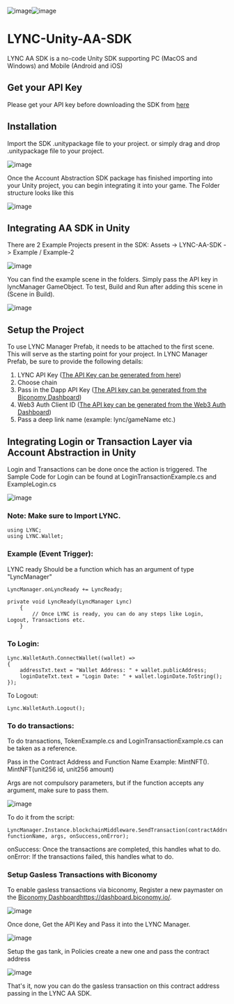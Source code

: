 ![image](https://github.com/LYNC-WORLD/LYNC-Unity-AA/assets/42548654/205e1917-6400-48e8-a985-2df58229ac95)![image](https://github.com/LYNC-WORLD/LYNC-Unity-AA/assets/42548654/3ca43756-1bb2-4e57-8f1f-a22ce5a75038)
# LYNC-Unity-AA-SDK
LYNC AA SDK is a no-code Unity SDK supporting PC (MacOS and Windows) and Mobile (Android and iOS)

## Get your API Key
Please get your API key before downloading the SDK from [here](https://www.lync.world/form.html)

## Installation
Import the SDK .unitypackage file to your project. or simply drag and drop .unitypackage file to your project.

![image](https://github.com/LYNC-WORLD/LYNC-Unity-AA/assets/42548654/c54d1e34-6086-4fca-89cc-13169ac75027)

Once the Account Abstraction SDK package has finished importing into your Unity project, you can begin integrating it into your game.
The Folder structure looks like this

![image](https://github.com/LYNC-WORLD/LYNC-Unity-AA/assets/42548654/f1d277ed-aab4-4990-978c-1e79fe231d10)

## Integrating AA SDK in Unity

There are 2 Example Projects present in the SDK:
Assets -> LYNC-AA-SDK -> Example / Example-2

![image](https://github.com/LYNC-WORLD/LYNC-Unity-AA/assets/42548654/7af242b0-38af-4c9b-b468-ac8f60653daa)

You can find the example scene in the folders. Simply pass the API key in lyncManager GameObject.
To test, Build and Run after adding this scene in (Scene in Build).

![image](https://github.com/LYNC-WORLD/LYNC-Unity-AA/assets/42548654/a495606a-2b0c-4121-9b4c-12187236dfb6)

## Setup the Project

To use LYNC Manager Prefab, it needs to be attached to the first scene. This will serve as the starting point for your project.
In LYNC Manager Prefab, be sure to provide the following details:
1. LYNC API Key ([The API Key can be generated from here](https://lync.world/form.html))
2. Choose chain
3. Pass in the Dapp API Key ([The API key can be generated from the Biconomy Dashboard](https://dashboard.biconomy.io/))
4. Web3 Auth Client ID ([The API key can be generated from the Web3 Auth Dashboard](https://dashboard.web3auth.io/login))
5. Pass a deep link name (example: lync/gameName etc.)

## Integrating Login or Transaction Layer via Account Abstraction in Unity

Login and Transactions can be done once the action is triggered.
The Sample Code for Login can be found at LoginTransactionExample.cs and ExampleLogin.cs

![image](https://github.com/LYNC-WORLD/LYNC-Unity-AA/assets/42548654/277b600f-fd3f-48a8-8d14-2b4c954b1f6a)

### Note: Make sure to Import LYNC.

```
using LYNC;
using LYNC.Wallet;
```

### Example (Event Trigger):

LYNC ready Should be a function which has an argument of type "LyncManager"

```
LyncManager.onLyncReady += LyncReady;

private void LyncReady(LyncManager Lync)
    {
        // Once LYNC is ready, you can do any steps like Login, Logout, Transactions etc.
    }
```

### To Login:

```
Lync.WalletAuth.ConnectWallet((wallet) =>
{
    addressTxt.text = "Wallet Address: " + wallet.publicAddress;
    loginDateTxt.text = "Login Date: " + wallet.loginDate.ToString();
});
```

To Logout:

```
Lync.WalletAuth.Logout();
```

### To do transactions:

To do transactions, TokenExample.cs and LoginTransactionExample.cs can be taken as a reference.

Pass in the Contract Address and Function Name Example: MintNFT(). MintNFT(unit256 id, unit256 amount)

Args are not compulsory parameters, but if the function accepts any argument, make sure to pass them.

![image](https://github.com/LYNC-WORLD/LYNC-Unity-AA/assets/42548654/9234feda-eebd-4797-a127-17e50b7fd610)

To do it from the script:

```
LyncManager.Instance.blockchainMiddleware.SendTransaction(contractAddress, functionName, args, onSuccess,onError);
```

onSuccess: Once the transactions are completed, this handles what to do.
onError: If the transactions failed, this handles what to do.

### Setup Gasless Transactions with Biconomy

To enable gasless transactions via biconomy, Register a new paymaster on the [Biconomy Dashboard](https://dashboard.biconomy.io/)https://dashboard.biconomy.io/. 

![image](https://github.com/LYNC-WORLD/LYNC-Unity-AA/assets/42548654/d83043e2-eb1c-4f54-9e49-57bbee6a9f8f)

Once done, Get the API Key and Pass it into the LYNC Manager.

![image](https://github.com/LYNC-WORLD/LYNC-Unity-AA/assets/42548654/070a291c-fe65-4a7b-83e8-210f895184f3)

Setup the gas tank, in Policies create a new one and pass the contract address

![image](https://github.com/LYNC-WORLD/LYNC-Unity-AA/assets/42548654/d1bec52f-9759-4cda-a118-3ae5ca39e08c)

That's it, now you can do the gasless transaction on this contract address passing in the LYNC AA SDK.


